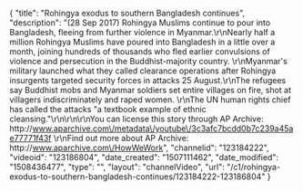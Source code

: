{
    "title": "Rohingya exodus to southern Bangladesh continues",
    "description": "(28 Sep 2017) Rohingya Muslims continue to pour into Bangladesh, fleeing from further violence in Myanmar.\r\nNearly half a million Rohingya Muslims have poured into Bangladesh in a little over a month, joining hundreds of thousands who fled earlier convulsions of violence and persecution in the Buddhist-majority country. \r\nMyanmar's military launched what they called clearance operations after Rohingya insurgents targeted security forces in attacks 25 August.\r\nThe refugees say Buddhist mobs and Myanmar soldiers set entire villages on fire, shot at villagers indiscriminately and raped women. \r\nThe UN human rights chief has called the attacks \"a textbook example of ethnic cleansing.\"\r\n\r\n\r\nYou can license this story through AP Archive: http:\/\/www.aparchive.com\/metadata\/youtube\/3c3afc7bcdd0b7c239a45ae77771f43f \r\nFind out more about AP Archive: http:\/\/www.aparchive.com\/HowWeWork",
    "channelid": "123184222",
    "videoid": "123186804",
    "date_created": "1507111462",
    "date_modified": "1508436477",
    "type": "",
    "layout": "channelVideo",
    "url": "\/c1\/rohingya-exodus-to-southern-bangladesh-continues\/123184222-123186804"
}